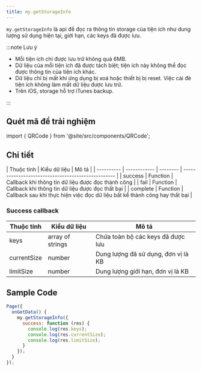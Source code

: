 ```yaml
---
title: my.getStorageInfo
---
```


`my.getStorageInfo` là api để đọc ra thông tin storage của tiện ích như dung lượng sử dụng hiện tại, giới hạn, các keys đã được lưu.

:::note Lưu ý

- Mỗi tiện ích chỉ được lưu trữ không quá 6MB.
- Dữ liệu của mỗi tiện ích đã được tách biệt; tiện ích này không thể đọc được thông tin của tiện ích khác.
- Dữ liệu chỉ bị mất khi ứng dụng bị xoá hoặc thiết bị bị reset. Việc cài đè tiện ích không làm mất dữ liệu được lưu trữ.
- Trên iOS, storage hỗ trợ iTunes backup.

:::

## Quét mã để trải nghiệm

import { QRCode } from '@site/src/components/QRCode';

<QRCode page="pages/api/storage/index" />

## Chi tiết

| Thuộc tính | Kiểu dữ liệu | Mô tả                                              |
| ---------- | ------------ | -------- | -------------------------------------------------- |
| success    | Function     |  Callback khi thông tin dữ liệu được đọc thành công |
| fail       | Function     |  Callback khi thông tin dữ liệu được đọc thất bại   |
| complete   | Function     | Callback sau khi thực hiện việc đọc dữ liệu bất kể thành công hay thất bại        |

### Success callback

| Thuộc tính  | Kiểu dữ liệu | Mô tả                                       |
| ----------- | ------------ | ------------------------------------------- |
| keys        | array of strings  | Chứa toàn bộ các keys đã được lưu |
| currentSize | number       | Dung lượng đã sử dụng, đơn vị là KB         |
| limitSize   | number       |  Dung lượng giới hạn, đơn vị là KB           |

## Sample Code

```js title=index.js
Page({
  onGetData() {
    my.getStorageInfo({
      success: function (res) {
        console.log(res.keys);
        console.log(res.currentSize);
        console.log(res.limitSize);
      }
    });
  }
});
```



